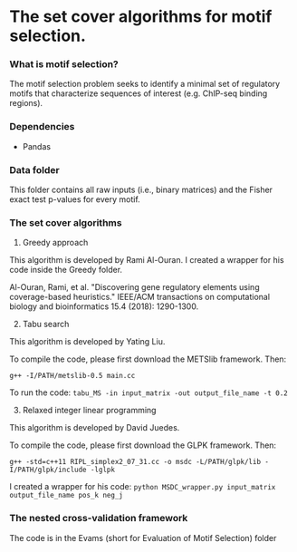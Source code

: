 # The set cover algorithms for motif selection.

### What is motif selection?

The motif selection problem seeks to identify a minimal set of regulatory motifs that characterize sequences of interest (e.g. ChIP-seq binding regions).

### Dependencies

- Pandas

### Data folder

This folder contains all raw inputs (i.e., binary matrices) and the Fisher exact test p-values for every motif.

### The set cover algorithms

1. Greedy approach

This algorithm is developed by Rami Al-Ouran. I created a wrapper for his code inside the Greedy folder.

Al-Ouran, Rami, et al. "Discovering gene regulatory elements using coverage-based heuristics." IEEE/ACM transactions on computational biology and bioinformatics 15.4 (2018): 1290-1300.

2. Tabu search

This algorithm is developed by Yating Liu. 

To compile the code, please first download the METSlib framework. Then:

`g++ -I/PATH/metslib-0.5 main.cc`

To run the code: `tabu_MS -in input_matrix -out output_file_name -t 0.2`

3. Relaxed integer linear programming

This algorithm is developed by David Juedes. 

To compile the code, please first download the GLPK framework. Then:

`g++ -std=c++11 RIPL_simplex2_07_31.cc -o msdc -L/PATH/glpk/lib -I/PATH/glpk/include -lglpk`

I created a wrapper for his code: `python MSDC_wrapper.py input_matrix output_file_name pos_k neg_j`

### The nested cross-validation framework

The code is in the Evams (short for Evaluation of Motif Selection) folder
